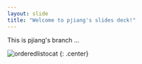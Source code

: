 ```yaml
---
layout: slide
title: "Welcome to pjiang's slides deck!"
---
```


This is pjiang's branch ...

![orderedlistocat](https://octodex.github.com/images/orderedlistocat.png)
{: .center}

